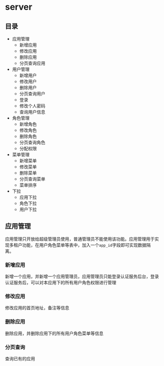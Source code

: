 # server
## 目录
+ 应用管理
    + 新增应用
    + 修改应用
    + 删除应用
    + 分页查询应用
+ 用户管理
  + 新增用户
  + 修改用户
  + 删除用户
  + 分页查询用户
  + 登录
  + 修改个人密码
  + 查询用户信息
+ 角色管理
  + 新增角色
  + 修改角色
  + 删除角色
  + 分页查询角色
  + 分配权限
+ 菜单管理
  + 新增菜单
  + 修改菜单
  + 删除菜单
  + 分页查询菜单
  + 菜单排序
+ 下拉
  + 应用下拉
  + 角色下拉
  + 用户下拉
## 应用管理
应用管理只开放给超级管理员使用，普通管理员不能使用该功能。应用管理用于实现多租户功能，在用户角色菜单等表中，加入一个`app_id`字段即可实现数据隔离。
### 新增应用
新增一个应用，并新增一个应用管理员，应用管理员只能登录认证服务后台，登录认证服务后，可以对本应用下的所有用户角色权限进行管理

### 修改应用
修改应用的首页地址，备注等信息

### 删除应用
删除应用，并删除应用下的所有用户角色菜单等信息

### 分页查询
查询已有的应用